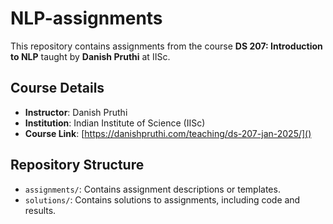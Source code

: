 # NLP-assignments

This repository contains assignments from the course **DS 207: Introduction to NLP** taught by **Danish Pruthi** at IISc. 

## **Course Details**
- **Instructor**: Danish Pruthi
- **Institution**: Indian Institute of Science (IISc)
- **Course Link**: [https://danishpruthi.com/teaching/ds-207-jan-2025/]()

## **Repository Structure**
- `assignments/`: Contains assignment descriptions or templates.
- `solutions/`: Contains solutions to assignments, including code and results.


